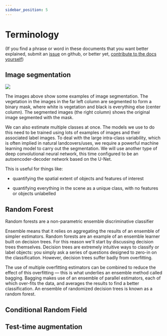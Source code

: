 ```yaml
---
sidebar_position: 5
---
```



# Terminology

(If you find a phrase or word in these documents that you want better explained, submit an [issue](https://github.com/dbuscombe-usgs/dash_doodler/issues) on github, or better yet, [contribute to the docs yourself](../tutorial-extras/how-to-contribute))

## Image segmentation

![](https://dbuscombe-usgs.github.io/MLMONDAYS/img/seg_ex.png)

The images above show some examples of image segmentation. The vegetation in the images in the far left column are segmented to form a binary mask, where white is vegetation and black is everything else (center column). The segmented images (the right column) shows the original image segmented with the mask.

We can also estimate multiple classes at once. The models we use to do this need to be trained using lots of examples of images and their associated label images. To deal with the large intra-class variability, which is often implied in natural landcovers/uses, we require a powerful machine learning model to carry out the segmentation. We will use another type of deep convolutional neural network, this time configured to be an autoencoder-decoder network based on the U-Net.

This is useful for things like:

* quantifying the spatial extent of objects and features of interest

* quantifying everything in the scene as a unique class, with no features or objects unlabelled


## Random Forest

Random forests are a non-parametric ensemble discriminative classifier

Ensemble means that it relies on aggregating the results of an ensemble of simpler estimators.
Random forests are an example of an ensemble learner built on decision trees. For this reason we'll start by discussing decision trees themselves.
Decision trees are extremely intuitive ways to classify or label objects: you simply ask a series of questions designed to zero-in on the classification.
However, decision trees suffer badly from overfitting.

The use of multiple overfitting estimators can be combined to reduce the effect of this overfitting — this is what underlies an ensemble method called bagging.
Bagging makes use of an ensemble of parallel estimators, each of which over-fits the data, and averages the results to find a better classification.
An ensemble of randomized decision trees is known as a random forest.

## Conditional Random Field


## Test-time augmentation

<!-- # Create a Page

Add **Markdown or React** files to `src/pages` to create a **standalone page**:

- `src/pages/index.js` -> `localhost:3000/`
- `src/pages/foo.md` -> `localhost:3000/foo`
- `src/pages/foo/bar.js` -> `localhost:3000/foo/bar`

## Create your first React Page

Create a file at `src/pages/my-react-page.js`:

```jsx title="src/pages/my-react-page.js"
import React from 'react';
import Layout from '@theme/Layout';

export default function MyReactPage() {
  return (
    <Layout>
      <h1>My React page</h1>
      <p>This is a React page</p>
    </Layout>
  );
}
```

A new page is now available at `http://localhost:3000/my-react-page`.

## Create your first Markdown Page

Create a file at `src/pages/my-markdown-page.md`:

```mdx title="src/pages/my-markdown-page.md"
# My Markdown page

This is a Markdown page
```

A new page is now available at `http://localhost:3000/my-markdown-page`. -->
